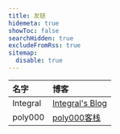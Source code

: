 ```yaml
---
title: 友链
hidemeta: true
showToc: false
searchHidden: true
excludeFromRss: true
sitemap:
  disable: true
---
```


| 名字 | 博客 |
| :--- | :--- |
| Integral | [Integral's Blog](https://blog.i7.homes) |
| poly000 | [poly000客栈](https://mokurin000.github.io) |
